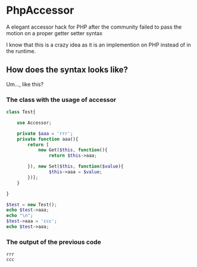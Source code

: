 # PhpAccessor
A elegant accessor hack for PHP after the community failed to pass the motion on a proper getter setter syntax

I know that this is a crazy idea as it is an implemention on PHP instead of in the runtime.

## How does the syntax looks like?
Um..., like this?
### The class with the usage of accessor
```php
class Test{

    use Accessor;

    private $aaa = 'rrr';
    private function aaa(){
        return [
            new Get($this, function(){
                return $this->aaa;

        }), new Set($this, function($value){
                $this->aaa = $value;
        })];
    }

}

$test = new Test();
echo $test->aaa;
echo "\n";
$test->aaa = 'ccc';
echo $test->aaa;
```

### The output of the previous code
```
rrr
ccc
```
